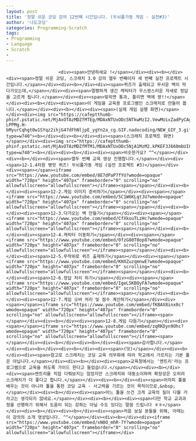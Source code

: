 ```yaml
---
layout: post
title: '정말 쉬운 코딩 강의 12번째 시간입니다. (두뇌풀가동 게임 - 실전#3)'
author: '나도코딩'
categories: Programming-Scratch
tags:
- Programming
- Language
- Scratch
-
---
```



<script> location.href='https://cafe.naver.com/develoid/856381' ; </script>


















						<div><span>안녕하세요 !</span></div><div><b></div><div><span>정말 쉬운 코딩, 스크래치 3.0 강의 열두 번째이자 세 번째 실전 프로젝트 시간입니다.</span></div><div><b></div><div><span>퀴즈가 출제되고 무서운 벽이 막 다가오는데,</span></div><div><span>멀쩡하게 생긴 캐릭터가 우스꽝스러운 자세로 정답을 고르게 됩니다.</span></div><div><span>맞히면 통과, 틀리면 벽에 꽝!!</span></div><div><b></div><div><span>이 게임을 교육용 프로그램인 스크래치로 만들어 봅니다.</span></div><div><b></div><div><span>(실제 게임 실행 화면)</span></div><div><img src="https://cafeptthumb-phinf.pstatic.net/MjAxOTAzMDZfMTEg/MDAxNTUxODc5NTkwMzI2.VewMUixZadPyCAgfMsNOyxPu8JkSYrU2FNfdCz-LPPMg.H-bMyurCqhgt0w1SYqz2ihjG47dFhNljpE_ygYn2a_cg.GIF.nadocoding/NEW_GIF_3.gif?type=w740"><b></div><div><b></div><div><span>(스크래치 프로젝트 화면)</span></div><div><img src="https://cafeptthumb-phinf.pstatic.net/MjAxOTAzMDZfMTM1/MDAxNTUxODc5NjA1MzM2.kPKEF3J660mbUI89SchyKZLAaMwyNPC_Ys5GgpMLRacg.KAiuMtWx3G8HYaTcPI2qn56XvYl3vemEPAQzhUMFnK0g.GIF.nadocoding/GIF_3.gif?type=w740"><b></div><div><b></div><div><span>비슷한가요? ^^</span></div><div><b></div><div><span>열두 번째 교육 영상 진행합니다.</span></div><div><span>12-1.4차원 병맛 퀴즈! 두뇌풀가동 게임 (실전 프로젝트 #3)</span></div><div><span></span><iframe src="https://www.youtube.com/embed/8E7dPaP7fYU?wmode=opaque" width="720px" height="407px" frameborder="0" scrolling="no" allowfullscreen="allowfullscreen"></iframe><span></span></div><div><b></div><div><span>12-2.게임 이미지 준비하기</span></div><div><span></span><iframe src="https://www.youtube.com/embed/5C1W6KLqtJU?wmode=opaque" width="720px" height="407px" frameborder="0" scrolling="no" allowfullscreen="allowfullscreen"></iframe><span></span></div><div><b></div><div><span>12-3.다가오는 벽 만들기</span></div><div><span></span><iframe src="https://www.youtube.com/embed/CfXkouTLzHc?wmode=opaque" width="720px" height="407px" frameborder="0" scrolling="no" allowfullscreen="allowfullscreen"></iframe><span></span></div><div><b></div><div><span>12-4.캐릭터 이동하기</span></div><div><span></span><iframe src="https://www.youtube.com/embed/0fzG80T0op8?wmode=opaque" width="720px" height="407px" frameborder="0" scrolling="no" allowfullscreen="allowfullscreen"></iframe><span></span></div><div><b></div><div><span>12-5.무작위로 퀴즈 출제하기</span></div><div><span></span><iframe src="https://www.youtube.com/embed/KHXZuzqmnwE?wmode=opaque" width="720px" height="407px" frameborder="0" scrolling="no" allowfullscreen="allowfullscreen"></iframe><span></span></div><div><b></div><div><span>12-6.정답 처리 하기</span></div><div><span></span><iframe src="https://www.youtube.com/embed/IgeLSKBOyFA?wmode=opaque" width="720px" height="407px" frameborder="0" scrolling="no" allowfullscreen="allowfullscreen"></iframe><span></span></div><div><b></div><div><span>12-7.게임 오버 처리 및 점수 계산하기</span></div><div><span></span><iframe src="https://www.youtube.com/embed/fKBAX8inx0c?wmode=opaque" width="720px" height="407px" frameborder="0" scrolling="no" allowfullscreen="allowfullscreen"></iframe><span></span></div><div><b></div><div><span>12-8.게임 다듬기</span></div><div><span></span><iframe src="https://www.youtube.com/embed/zqRKDyn9Ohc?wmode=opaque" width="720px" height="407px" frameborder="0" scrolling="no" allowfullscreen="allowfullscreen"></iframe><span></span></div><div><b></div><div><b></div><div><span>감사합니다.</span></div><div><b></div><div><b></div><div><span>(덧)</span></div><div><b></div><div><span>참고로 스크래치는 코딩 교육 의무화에 따라 학교에서 가르치는 기본 툴은 아닙니다.</span></div><div><b></div><div><span>교육청에서는 '엔트리'라는 프로그램으로 교육을 하도록 가이드 한다고 들었습니다.</span></div><div><b></div><div><span>엔트리를 직접 다뤄보지는 않았지만 스크래치와 대동소이하며 확장성은 오히려 스크래치가 더 좋다고 합니다.</span></div><div><b></div><div><span>어차피 툴을 배우는 것이 아니라 툴을 통한 코딩 교육 - 사고력을 기르는 것이 목적이므로,&nbsp;</span></div><div><b></div><div><span>어느 툴을 쓰건 크게 교육의 질이 다를 거라고는 생각되지 않네요.</span></div><div><b></div><div><span>다만 학교 교과과정을 선행하기 위해서 도움이 되는 강좌는 아닐 수도 있다는 말씀 드립니다 ㅎㅎ</span></div><div><b></div><div><b></div><div><span>처음 보실 분들을 위해, 아래는 이 강의의 소개 영상입니다. ^^</span></div><div><b></div><div><iframe src="https://www.youtube.com/embed/xN8O_mhR-7Y?wmode=opaque" width="720px" height="407px" frameborder="0" scrolling="no" allowfullscreen="allowfullscreen"></iframe></div>
